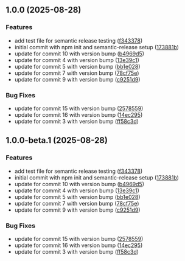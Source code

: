 ## 1.0.0 (2025-08-28)

### Features

* add test file for semantic release testing ([f343378](https://github.com/noyoliel-devocean/test-semantic-release/commit/f3433780790583de0dc38e816363680cac1dd7df))
* initial commit with npm init and semantic-release setup ([173881b](https://github.com/noyoliel-devocean/test-semantic-release/commit/173881b8592b1d0243e1b9288c7597623e2bda0b))
* update for commit 10 with version bump ([b4969d5](https://github.com/noyoliel-devocean/test-semantic-release/commit/b4969d58f2ec91ab9e8bf59fa55040a078c660e1))
* update for commit 4 with version bump ([13e39c1](https://github.com/noyoliel-devocean/test-semantic-release/commit/13e39c16b9f8aedcfb01e8880f9ec90bb751b105))
* update for commit 5 with version bump ([bb1e028](https://github.com/noyoliel-devocean/test-semantic-release/commit/bb1e028f74dcde686b6129a4dd29067545923a13))
* update for commit 7 with version bump ([78cf75e](https://github.com/noyoliel-devocean/test-semantic-release/commit/78cf75e7cdab18c143e7b85b4faa0f3455b74cf9))
* update for commit 9 with version bump ([c9251d9](https://github.com/noyoliel-devocean/test-semantic-release/commit/c9251d95e995da60e3d82b5b149ce5153039cbea))

### Bug Fixes

* update for commit 15 with version bump ([2578559](https://github.com/noyoliel-devocean/test-semantic-release/commit/2578559e01b2d8954b994801ef5abcd0b5072b07))
* update for commit 16 with version bump ([14ec295](https://github.com/noyoliel-devocean/test-semantic-release/commit/14ec2958ea4be871483eaddad050541aad5d11dd))
* update for commit 3 with version bump ([ff58c3d](https://github.com/noyoliel-devocean/test-semantic-release/commit/ff58c3d3e1ea1f36c9b6ff928909a30fff696df0))

## 1.0.0-beta.1 (2025-08-28)

### Features

* add test file for semantic release testing ([f343378](https://github.com/noyoliel-devocean/test-semantic-release/commit/f3433780790583de0dc38e816363680cac1dd7df))
* initial commit with npm init and semantic-release setup ([173881b](https://github.com/noyoliel-devocean/test-semantic-release/commit/173881b8592b1d0243e1b9288c7597623e2bda0b))
* update for commit 10 with version bump ([b4969d5](https://github.com/noyoliel-devocean/test-semantic-release/commit/b4969d58f2ec91ab9e8bf59fa55040a078c660e1))
* update for commit 4 with version bump ([13e39c1](https://github.com/noyoliel-devocean/test-semantic-release/commit/13e39c16b9f8aedcfb01e8880f9ec90bb751b105))
* update for commit 5 with version bump ([bb1e028](https://github.com/noyoliel-devocean/test-semantic-release/commit/bb1e028f74dcde686b6129a4dd29067545923a13))
* update for commit 7 with version bump ([78cf75e](https://github.com/noyoliel-devocean/test-semantic-release/commit/78cf75e7cdab18c143e7b85b4faa0f3455b74cf9))
* update for commit 9 with version bump ([c9251d9](https://github.com/noyoliel-devocean/test-semantic-release/commit/c9251d95e995da60e3d82b5b149ce5153039cbea))

### Bug Fixes

* update for commit 15 with version bump ([2578559](https://github.com/noyoliel-devocean/test-semantic-release/commit/2578559e01b2d8954b994801ef5abcd0b5072b07))
* update for commit 16 with version bump ([14ec295](https://github.com/noyoliel-devocean/test-semantic-release/commit/14ec2958ea4be871483eaddad050541aad5d11dd))
* update for commit 3 with version bump ([ff58c3d](https://github.com/noyoliel-devocean/test-semantic-release/commit/ff58c3d3e1ea1f36c9b6ff928909a30fff696df0))
